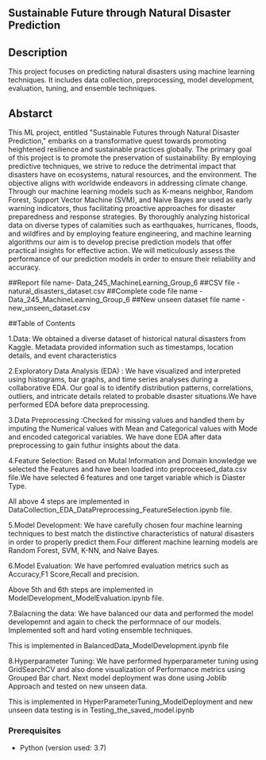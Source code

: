 ## Sustainable Future through Natural Disaster Prediction

## Description
This project focuses on predicting natural disasters using machine learning techniques. It includes data collection, preprocessing, model development, evaluation, tuning, and ensemble techniques.

## Abstarct
This ML project, entitled "Sustainable Futures through Natural Disaster Prediction," embarks on a transformative quest towards promoting heightened resilience and sustainable practices globally. The primary goal of this project is to promote the preservation of sustainability. By employing predictive techniques, we strive to reduce the detrimental impact that disasters have on ecosystems, natural resources, and the environment. The objective aligns with worldwide endeavors in addressing climate change. Through our machine learning models such as K-means neighbor, Random Forest, Support Vector Machine (SVM), and Naive Bayes are used as early warning indicators, thus facilitating proactive approaches for disaster preparedness and response strategies. By thoroughly analyzing historical data on diverse types of calamities such as earthquakes, hurricanes, floods, and wildfires and by employing feature engineering, and machine learning algorithms our aim is to develop precise prediction models that offer practical insights for effective action. We will meticulously assess the performance of our prediction models in order to ensure their reliability and accuracy.

##Report file name- Data_245_MachineLearning_Group_6
##CSV file - natural_disasters_dataset.csv
##Complete code file name - Data_245_MachineLearning_Group_6
##New unseen dataset file name - new_unseen_dataset.csv 

##Table of Contents

1.Data: We obtained a diverse dataset of historical natural disasters from Kaggle. Metadata provided information such as timestamps, location details, and event characteristics

2.Exploratory Data Analysis (EDA) : We have visualized and interpreted using histograms, bar graphs, and time series analyses during a collaborative EDA. Our goal is to identify distribution patterns, correlations, outliers, and intricate details related to probable disaster situations.We have performed EDA before data preprocessing.

3.Data Preprocessing :Checked for missing values and handled them by imputing the  Numerical values with Mean and Categorical values with Mode and encoded categorical variables. We have done EDA after data preprocessing to gain futhur insights about the data. 

4.Feature Selection: Based on Mutal Information and Domain knowledge we selected the Features and have been loaded into preproceesed_data.csv file.We have selected 6 features and one target variable which is Diaster Type.

All above 4 steps are implemented in DataCollection_EDA_DataPreprocessing_FeatureSelection.ipynb file.

5.Model Development: We have carefully chosen four machine learning techniques to best match the distinctive characteristics of natural disasters in order to properly predict them.Four different machine learning models are Random Forest, SVM, K-NN, and Naive Bayes.

6.Model Evaluation: We have perfomred evaluation metrics such as Accuracy,F1 Score,Recall and precision. 

Above 5th and 6th steps are implemented in ModelDevelopment_ModelEvaluation.ipynb file.

7.Balacning the data: We have balanced our data and performed the model developemnt and again to check the performnace of our models. Implemented soft and hard voting ensemble techniques.

This is implemented in BalancedData_ModelDevelopment.ipynb file

8.Hyperparameter Tuning: We have performed hyperparameter tuning using GridSearchCV and also done visualization of Performance metrics using Grouped Bar chart. Next model deployment was done using Joblib Approach and tested on new unseen data. 

This is implemented in HyperParameterTuning_ModelDeployment and new unseen data testing is in Testing_the_saved_model.ipynb


### Prerequisites
- Python (version used: 3.7)

